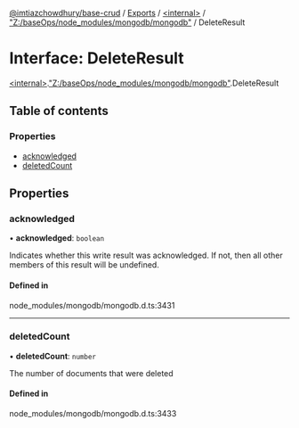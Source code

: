 [@imtiazchowdhury/base-crud](../README.md) / [Exports](../modules.md) / [\<internal\>](../modules/internal_.md) / ["Z:/baseOps/node\_modules/mongodb/mongodb"](../modules/internal_._Z__baseOps_node_modules_mongodb_mongodb_.md) / DeleteResult

# Interface: DeleteResult

[\<internal\>](../modules/internal_.md).["Z:/baseOps/node\_modules/mongodb/mongodb"](../modules/internal_._Z__baseOps_node_modules_mongodb_mongodb_.md).DeleteResult

## Table of contents

### Properties

- [acknowledged](internal_._Z__baseOps_node_modules_mongodb_mongodb_.DeleteResult.md#acknowledged)
- [deletedCount](internal_._Z__baseOps_node_modules_mongodb_mongodb_.DeleteResult.md#deletedcount)

## Properties

### acknowledged

• **acknowledged**: `boolean`

Indicates whether this write result was acknowledged. If not, then all other members of this result will be undefined.

#### Defined in

node_modules/mongodb/mongodb.d.ts:3431

___

### deletedCount

• **deletedCount**: `number`

The number of documents that were deleted

#### Defined in

node_modules/mongodb/mongodb.d.ts:3433
